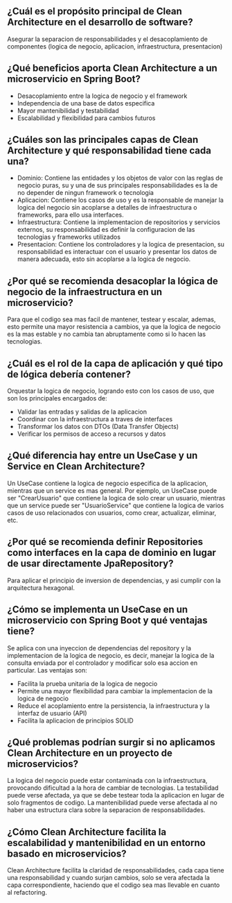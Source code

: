 ## ¿Cuál es el propósito principal de Clean Architecture en el desarrollo de software?
Asegurar la separacion de responsabilidades y el desacoplamiento de componentes
(logica de negocio, aplicacion, infraestructura, presentacion)

## ¿Qué beneficios aporta Clean Architecture a un microservicio en Spring Boot?
* Desacoplamiento entre la logica de negocio y el framework
* Independencia de una base de datos especifica
* Mayor mantenibilidad y testabilidad
* Escalabilidad y flexibilidad para cambios futuros

## ¿Cuáles son las principales capas de Clean Architecture y qué responsabilidad tiene cada una?
* Dominio: Contiene las entidades y los objetos de valor con las reglas de negocio puras, su
y una de sus principales responsabilidades es la de no depender de ningun framework o tecnologia
* Aplicacion: Contiene los casos de uso y es la responsable de manejar la logica del negocio
sin acoplarse a detalles de infraestructura o frameworks, para ello usa interfaces.
* Infraestructura: Contiene la implementacion de repositorios y servicios externos, su
responsabilidad es definir la configuracion de las tecnologias y frameworks utilizados
* Presentacion: Contiene los controladores y la logica de presentacion, su responsabilidad
es interactuar con el usuario y presentar los datos de manera adecuada, esto sin acoplarse
a la logica de negocio.

## ¿Por qué se recomienda desacoplar la lógica de negocio de la infraestructura en un microservicio?
Para que el codigo sea mas facil de mantener, testear y escalar, ademas, esto permite una mayor
resistencia a cambios, ya que la logica de negocio es la mas estable y no cambia tan abruptamente
como si lo hacen las tecnologias.

## ¿Cuál es el rol de la capa de aplicación y qué tipo de lógica debería contener?
Orquestar la logica de negocio, logrando esto con los casos de uso, que son los principales
encargados de:
* Validar las entradas y salidas de la aplicacion
* Coordinar con la infraestructura a traves de interfaces
* Transformar los datos con DTOs (Data Transfer Objects)
* Verificar los permisos de acceso a recursos y datos

## ¿Qué diferencia hay entre un UseCase y un Service en Clean Architecture?
Un UseCase contiene la logica de negocio especifica de la aplicacion, mientras que un service
es mas general. Por ejemplo, un UseCase puede ser "CrearUsuario" que contiene la logica de solo
crear un usuario, mientras que un service puede ser "UsuarioService" que contiene la logica de
varios casos de uso relacionados con usuarios, como crear, actualizar, eliminar, etc.

## ¿Por qué se recomienda definir Repositories como interfaces en la capa de dominio en lugar de usar directamente JpaRepository?
Para aplicar el principio de inversion de dependencias, y asi cumplir con la arquitectura hexagonal.

## ¿Cómo se implementa un UseCase en un microservicio con Spring Boot y qué ventajas tiene?
Se aplica con una inyeccion de dependencias del repository y la implementacion de la logica de negocio,
es decir, manejar la logica de la consulta enviada por el controlador y modificar solo esa accion en particular.
Las ventajas son:
* Facilita la prueba unitaria de la logica de negocio
* Permite una mayor flexibilidad para cambiar la implementacion de la logica de negocio
* Reduce el acoplamiento entre la persistencia, la infraestructura y la interfaz de usuario (API)
* Facilita la aplicacion de principios SOLID

## ¿Qué problemas podrían surgir si no aplicamos Clean Architecture en un proyecto de microservicios?
La logica del negocio puede estar contaminada con la infraestructura, provocando dificultad a la hora
de cambiar de tecnologias. La testabilidad puede verse afectada, ya que se debe testear toda la aplicacion
en lugar de solo fragmentos de codigo. La mantenibilidad puede verse afectada al no haber una
estructura clara sobre la separacion de responsabilidades.

## ¿Cómo Clean Architecture facilita la escalabilidad y mantenibilidad en un entorno basado en microservicios?
Clean Architecture facilita la claridad de responsabilidades, cada capa tiene una responsabilidad y cuando
surjan cambios, solo se vera afectada la capa correspondiente, haciendo que el codigo sea mas llevable
en cuanto al refactoring.